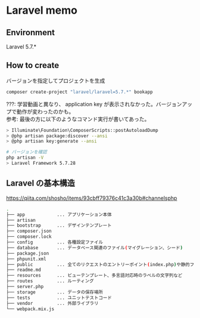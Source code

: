 # Laravel memo

## Environment

Laravel 5.7.\*

## How to create

バージョンを指定してプロジェクトを生成

```sh
composer create-project "laravel/laravel=5.7.*" bookapp
```

???: 学習動画と異なり、 application key が表示されなかった。バージョンアップで動作が変わったのかも。  
参考: 最後の方に以下のようなコマンド実行が書いてあった。

```sh
> Illuminate\Foundation\ComposerScripts::postAutoloadDump
> @php artisan package:discover --ansi
> @php artisan key:generate --ansi
```

```sh
# バージョンを確認
php artisan -V
> Laravel Framework 5.7.28
```

## Laravel の基本構造

https://qiita.com/shosho/items/93cbff79376c41c3a30b#channelsphp

```sh
.
├── app            ... アプリケーション本体
├── artisan
├── bootstrap      ... デザインテンプレート
├── composer.json
├── composer.lock
├── config         ... 各種設定ファイル
├── database       ... データベース関連のファイル(マイグレーション、シード)
├── package.json
├── phpunit.xml
├── public         ... 全てのリクエストのエントリーポイント(index.php)や静的ファイル(css, js, 画像, faviconなど)
├── readme.md
├── resources      ... ビューテンプレート、多言語対応時のラベルの文字列など
├── routes         ... ルーティング
├── server.php
├── storage        ... データの保存場所
├── tests          ... ユニットテストコード
├── vendor         ... 外部ライブラリ
└── webpack.mix.js
```
